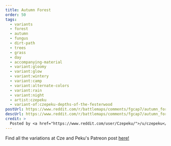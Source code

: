 ```yaml
---
title: Autumn Forest
order: 50
tags:
  - variants
  - forest
  - autumn
  - fungus
  - dirt-path
  - trees
  - grass
  - day
  - accompanying-material
  - variant:gloomy
  - variant:glow
  - variant:wintery
  - variant:camp
  - variant:alternate-colors
  - variant:rain
  - variant:night
  - artist:czepeku
  - variant-of:czepeku-depths-of-the-festerwood
postUrl: https://www.reddit.com/r/battlemaps/comments/fgcap7/autumn_forest_battlemap_45x25/
descUrl: https://www.reddit.com/r/battlemaps/comments/fgcap7/autumn_forest_battlemap_45x25/fk3mxn3/
credit: >
  Posted by <a href="https://www.reddit.com/user/Czepeku/">/u/czepeku</a> to <a href="https://www.reddit.com/r/battlemaps/">/r/battlemaps</a> in Mar, 2020. <br/> Please support the artist on <a href="https://www.patreon.com/czepeku/posts">Patreon</a> and <a href="https://marketplace.roll20.net/browse/publisher/327/czepeku">Roll20</a>, as well as follow them on <a href="https://twitter.com/czepeku">Twitter</a>, <a href="https://www.artstation.com/czepeku">ArtStation</a>
---
```

Find all the variations at Cze and Peku's Patreon post <a href="https://www.patreon.com/posts/30003178" title="Depths of the Festerwood by Czepeku on Patreon">here!</a>
